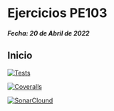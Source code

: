 # Ejercicios PE103 
##### Fecha: 20 de Abril de 2022


## Inicio

[![Tests](https://github.com/alu0101321745/Ejercicio-PE103-20.04.2022/actions/workflows/node.js.yml/badge.svg)](https://github.com/alu0101321745/Ejercicio-PE103-20.04.2022/actions/workflows/node.js.yml)


[![Coveralls](https://github.com/alu0101321745/Ejercicio-PE103-20.04.2022/actions/workflows/coveralls.yml/badge.svg)](https://github.com/alu0101321745/Ejercicio-PE103-20.04.2022/actions/workflows/coveralls.yml)

[![SonarClound](https://github.com/alu0101321745/Ejercicio-PE103-20.04.2022/actions/workflows/sonarcloud.yml/badge.svg)](https://github.com/alu0101321745/Ejercicio-PE103-20.04.2022/actions/workflows/sonarcloud.yml)
